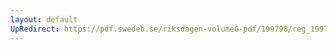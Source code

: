 ```yaml
---
layout: default
UpRedirect: https://pdf.swedeb.se/riksdagen-volumeG-pdf/199798/reg_199798/reg_199798_0149.pdf
---
```

